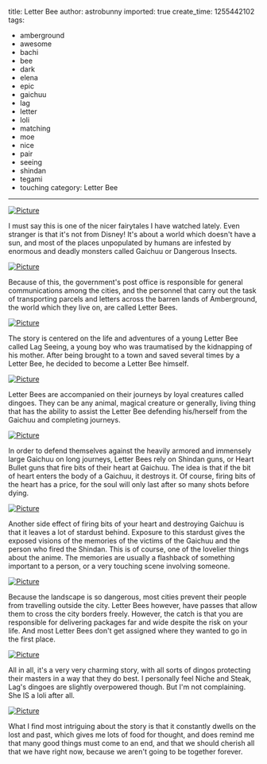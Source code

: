 title: Letter Bee
author: astrobunny
imported: true
create_time: 1255442102
tags:
- amberground
- awesome
- bachi
- bee
- dark
- elena
- epic
- gaichuu
- lag
- letter
- loli
- matching
- moe
- nice
- pair
- seeing
- shindan
- tegami
- touching
category: Letter Bee
---
 [![](wp-uploads/2009/10/wpid-SFW-Letter-Bee-Light-and-Blue-Night-Fantasy-DVDE9D62451_1-500x281.jpg "Picture")](/images/wp-uploads/2009/10/wpid-SFW-Letter-Bee-Light-and-Blue-Night-Fantasy-DVDE9D62451_1.jpg)  
  
I must say this is one of the nicer fairytales I have watched lately. Even stranger is that it's not from Disney! It's about a world which doesn't have a sun, and most of the places unpopulated by humans are infested by enormous and deadly monsters called Gaichuu or Dangerous Insects.   
<!--more-->  
 [![](wp-uploads/2009/10/wpid-SFW-Letter-Bee-Light-and-Blue-Night-Fantasy-DVDE9D62451_10-500x281.jpg "Picture")](/images/wp-uploads/2009/10/wpid-SFW-Letter-Bee-Light-and-Blue-Night-Fantasy-DVDE9D62451_10.jpg)  
  
Because of this, the government's post office is responsible for general communications among the cities, and the personnel that carry out the task of transporting parcels and letters across the barren lands of Amberground, the world which they live on, are called Letter Bees.  
  
 [![](wp-uploads/2009/10/wpid-SFW-Letter-Bee-Light-and-Blue-Night-Fantasy-DVDE9D62451_0-500x281.jpg "Picture")](/images/wp-uploads/2009/10/wpid-SFW-Letter-Bee-Light-and-Blue-Night-Fantasy-DVDE9D62451_0.jpg)  
  
The story is centered on the life and adventures of a young Letter Bee called Lag Seeing, a young boy who was traumatised by the kidnapping of his mother. After being brought to a town and saved several times by a Letter Bee, he decided to become a Letter Bee himself.  
  
 [![](wp-uploads/2009/10/wpid-SFW-Letter-Bee-Light-and-Blue-Night-Fantasy-DVDE9D62451_2-500x281.jpg "Picture")](/images/wp-uploads/2009/10/wpid-SFW-Letter-Bee-Light-and-Blue-Night-Fantasy-DVDE9D62451_2.jpg)  
  
Letter Bees are accompanied on their journeys by loyal creatures called dingoes. They can be any animal, magical creature or generally, living thing that has the ability to assist the Letter Bee defending his/herself from the Gaichuu and completing journeys.  
  
 [![](wp-uploads/2009/10/wpid-SFW-Letter-Bee-Light-and-Blue-Night-Fantasy-DVDE9D62451_5-500x281.jpg "Picture")](/images/wp-uploads/2009/10/wpid-SFW-Letter-Bee-Light-and-Blue-Night-Fantasy-DVDE9D62451_5.jpg)  
  
In order to defend themselves against the heavily armored and immensely large Gaichuu on long journeys, Letter Bees rely on Shindan guns, or Heart Bullet guns that fire bits of their heart at Gaichuu. The idea is that if the bit of heart enters the body of a Gaichuu, it destroys it. Of course, firing bits of the heart has a price, for the soul will only last after so many shots before dying.  
  
 [![](wp-uploads/2009/10/wpid-SFW-Letter-Bee-Light-and-Blue-Night-Fantasy-DVDE9D62451_13-500x281.jpg "Picture")](/images/wp-uploads/2009/10/wpid-SFW-Letter-Bee-Light-and-Blue-Night-Fantasy-DVDE9D62451_13.jpg)  
  
Another side effect of firing bits of your heart and destroying Gaichuu is that it leaves a lot of stardust behind. Exposure to this stardust gives the exposed visions of the memories of the victims of the Gaichuu and the person who fired the Shindan. This is of course, one of the lovelier things about the anime. The memories are usually a flashback of something important to a person, or a very touching scene involving someone.  
  
 [![](wp-uploads/2009/10/wpid-SFW-Letter-Bee-Light-and-Blue-Night-Fantasy-DVDE9D62451_3-500x281.jpg "Picture")](/images/wp-uploads/2009/10/wpid-SFW-Letter-Bee-Light-and-Blue-Night-Fantasy-DVDE9D62451_3.jpg)  
  
Because the landscape is so dangerous, most cities prevent their people from travelling outside the city. Letter Bees however, have passes that allow them to cross the city borders freely. However, the catch is that you are responsible for delivering packages far and wide despite the risk on your life. And most Letter Bees don't get assigned where they wanted to go in the first place.  
  
 [![](wp-uploads/2009/10/wpid-SFW-Letter-Bee-Light-and-Blue-Night-Fantasy-DVDE9D62451_9-500x281.jpg "Picture")](/images/wp-uploads/2009/10/wpid-SFW-Letter-Bee-Light-and-Blue-Night-Fantasy-DVDE9D62451_9.jpg)  
  
All in all, it's a very very charming story, with all sorts of dingos protecting their masters in a way that they do best. I personally feel Niche and Steak, Lag's dingoes are slightly overpowered though. But I'm not complaining. She IS a loli after all.  
  
 [![](wp-uploads/2009/10/wpid-SFW-Letter-Bee-Light-and-Blue-Night-Fantasy-DVDE9D62451_14-500x281.jpg "Picture")](/images/wp-uploads/2009/10/wpid-SFW-Letter-Bee-Light-and-Blue-Night-Fantasy-DVDE9D62451_14.jpg)  
  
What I find most intriguing about the story is that it constantly dwells on the lost and past, which gives me lots of food for thought, and does remind me that many good things must come to an end, and that we should cherish all that we have right now, because we aren't going to be together forever.